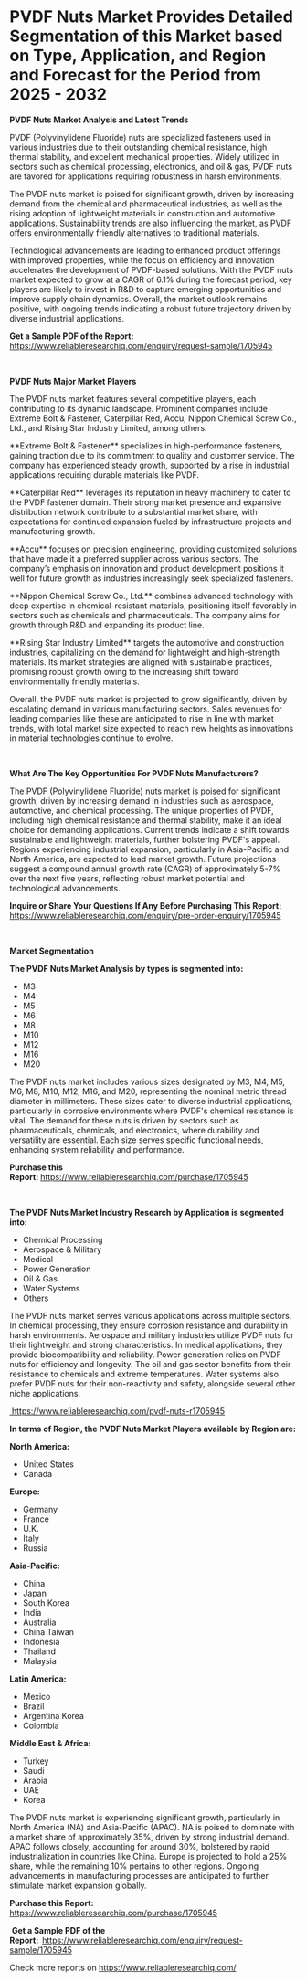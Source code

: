 <p><h1>PVDF Nuts Market Provides Detailed Segmentation of this Market based on Type, Application, and Region and Forecast for the Period from 2025 - 2032</h1></p><p><strong>PVDF Nuts Market Analysis and Latest Trends</strong></p>
<p><p>PVDF (Polyvinylidene Fluoride) nuts are specialized fasteners used in various industries due to their outstanding chemical resistance, high thermal stability, and excellent mechanical properties. Widely utilized in sectors such as chemical processing, electronics, and oil & gas, PVDF nuts are favored for applications requiring robustness in harsh environments.</p><p>The PVDF nuts market is poised for significant growth, driven by increasing demand from the chemical and pharmaceutical industries, as well as the rising adoption of lightweight materials in construction and automotive applications. Sustainability trends are also influencing the market, as PVDF offers environmentally friendly alternatives to traditional materials. </p><p>Technological advancements are leading to enhanced product offerings with improved properties, while the focus on efficiency and innovation accelerates the development of PVDF-based solutions. With the PVDF nuts market expected to grow at a CAGR of 6.1% during the forecast period, key players are likely to invest in R&D to capture emerging opportunities and improve supply chain dynamics. Overall, the market outlook remains positive, with ongoing trends indicating a robust future trajectory driven by diverse industrial applications.</p></p>
<p><strong>Get a Sample PDF of the Report:&nbsp;</strong> <a href="https://www.reliableresearchiq.com/enquiry/request-sample/1705945?utm_campaign=3123&utm_medium=2&utm_source=Github&utm_content=ia&utm_term=27032025&utm_id=pvdf-nuts">https://www.reliableresearchiq.com/enquiry/request-sample/1705945</a></p>
<p>&nbsp;</p>
<p><strong>PVDF Nuts Major Market Players</strong></p>
<p><p>The PVDF nuts market features several competitive players, each contributing to its dynamic landscape. Prominent companies include Extreme Bolt & Fastener, Caterpillar Red, Accu, Nippon Chemical Screw Co., Ltd., and Rising Star Industry Limited, among others. </p><p>**Extreme Bolt & Fastener** specializes in high-performance fasteners, gaining traction due to its commitment to quality and customer service. The company has experienced steady growth, supported by a rise in industrial applications requiring durable materials like PVDF.</p><p>**Caterpillar Red** leverages its reputation in heavy machinery to cater to the PVDF fastener domain. Their strong market presence and expansive distribution network contribute to a substantial market share, with expectations for continued expansion fueled by infrastructure projects and manufacturing growth.</p><p>**Accu** focuses on precision engineering, providing customized solutions that have made it a preferred supplier across various sectors. The company’s emphasis on innovation and product development positions it well for future growth as industries increasingly seek specialized fasteners.</p><p>**Nippon Chemical Screw Co., Ltd.** combines advanced technology with deep expertise in chemical-resistant materials, positioning itself favorably in sectors such as chemicals and pharmaceuticals. The company aims for growth through R&D and expanding its product line.</p><p>**Rising Star Industry Limited** targets the automotive and construction industries, capitalizing on the demand for lightweight and high-strength materials. Its market strategies are aligned with sustainable practices, promising robust growth owing to the increasing shift toward environmentally friendly materials.</p><p>Overall, the PVDF nuts market is projected to grow significantly, driven by escalating demand in various manufacturing sectors. Sales revenues for leading companies like these are anticipated to rise in line with market trends, with total market size expected to reach new heights as innovations in material technologies continue to evolve.</p></p>
<p>&nbsp;</p>
<p><strong>What Are The Key Opportunities For PVDF Nuts Manufacturers?</strong></p>
<p><p>The PVDF (Polyvinylidene Fluoride) nuts market is poised for significant growth, driven by increasing demand in industries such as aerospace, automotive, and chemical processing. The unique properties of PVDF, including high chemical resistance and thermal stability, make it an ideal choice for demanding applications. Current trends indicate a shift towards sustainable and lightweight materials, further bolstering PVDF's appeal. Regions experiencing industrial expansion, particularly in Asia-Pacific and North America, are expected to lead market growth. Future projections suggest a compound annual growth rate (CAGR) of approximately 5-7% over the next five years, reflecting robust market potential and technological advancements.</p></p>
<p><strong>Inquire or Share Your Questions If Any Before Purchasing This Report:</strong> <a href="https://www.reliableresearchiq.com/enquiry/pre-order-enquiry/1705945?utm_campaign=3123&utm_medium=2&utm_source=Github&utm_content=ia&utm_term=27032025&utm_id=pvdf-nuts">https://www.reliableresearchiq.com/enquiry/pre-order-enquiry/1705945</a></p>
<p>&nbsp;</p>
<p><strong>Market Segmentation</strong></p>
<p><strong>The PVDF Nuts Market Analysis by types is segmented into:</strong></p>
<p><ul><li>M3</li><li>M4</li><li>M5</li><li>M6</li><li>M8</li><li>M10</li><li>M12</li><li>M16</li><li>M20</li></ul></p>
<p><p>The PVDF nuts market includes various sizes designated by M3, M4, M5, M6, M8, M10, M12, M16, and M20, representing the nominal metric thread diameter in millimeters. These sizes cater to diverse industrial applications, particularly in corrosive environments where PVDF's chemical resistance is vital. The demand for these nuts is driven by sectors such as pharmaceuticals, chemicals, and electronics, where durability and versatility are essential. Each size serves specific functional needs, enhancing system reliability and performance.</p></p>
<p><strong>Purchase this Report:&nbsp;</strong><a href="https://www.reliableresearchiq.com/purchase/1705945?utm_campaign=3123&utm_medium=2&utm_source=Github&utm_content=ia&utm_term=27032025&utm_id=pvdf-nuts">https://www.reliableresearchiq.com/purchase/1705945</a></p>
<p>&nbsp;</p>
<p><strong>The PVDF Nuts Market Industry Research by Application is segmented into:</strong></p>
<p><ul><li>Chemical Processing</li><li>Aerospace & Military</li><li>Medical</li><li>Power Generation</li><li>Oil & Gas</li><li>Water Systems</li><li>Others</li></ul></p>
<p><p>The PVDF nuts market serves various applications across multiple sectors. In chemical processing, they ensure corrosion resistance and durability in harsh environments. Aerospace and military industries utilize PVDF nuts for their lightweight and strong characteristics. In medical applications, they provide biocompatibility and reliability. Power generation relies on PVDF nuts for efficiency and longevity. The oil and gas sector benefits from their resistance to chemicals and extreme temperatures. Water systems also prefer PVDF nuts for their non-reactivity and safety, alongside several other niche applications.</p></p>
<p><a href="https://www.reliableresearchiq.com/pvdf-nuts-r1705945?utm_campaign=3123&utm_medium=2&utm_source=Github&utm_content=ia&utm_term=27032025&utm_id=pvdf-nuts">&nbsp;https://www.reliableresearchiq.com/pvdf-nuts-r1705945</a></p>
<p><strong>In terms of Region, the PVDF Nuts Market Players available by Region are:</strong></p>
<p>
    <p> <strong> North America: </strong>
        <ul>
            <li>United States</li>
            <li>Canada</li>
        </ul>
        </p> 
    <p> <strong> Europe: </strong>
        <ul>
            <li>Germany</li>
            <li>France</li>
            <li>U.K.</li>
            <li>Italy</li>
            <li>Russia</li>
        </ul>
        </p> 
    <p> <strong> Asia-Pacific: </strong>
        <ul>
            <li>China</li>
            <li>Japan</li>
            <li>South Korea</li>
            <li>India</li>
            <li>Australia</li>
            <li>China Taiwan</li>
            <li>Indonesia</li>
            <li>Thailand</li>
            <li>Malaysia</li>
        </ul>
        </p> 
    <p> <strong> Latin America: </strong>
        <ul>
            <li>Mexico</li>
            <li>Brazil</li>
            <li>Argentina Korea</li>
            <li>Colombia</li>
        </ul>
        </p> 
    <p> <strong> Middle East & Africa: </strong>
        <ul>
            <li>Turkey</li>
            <li>Saudi</li>
            <li>Arabia</li>
            <li>UAE</li>
            <li>Korea</li>
        </ul>
    </p>
    </p>
<p><p>The PVDF nuts market is experiencing significant growth, particularly in North America (NA) and Asia-Pacific (APAC). NA is poised to dominate with a market share of approximately 35%, driven by strong industrial demand. APAC follows closely, accounting for around 30%, bolstered by rapid industrialization in countries like China. Europe is projected to hold a 25% share, while the remaining 10% pertains to other regions. Ongoing advancements in manufacturing processes are anticipated to further stimulate market expansion globally.</p></p>
<p><strong>Purchase this Report: </strong><a href="https://www.reliableresearchiq.com/purchase/1705945?utm_campaign=3123&utm_medium=2&utm_source=Github&utm_content=ia&utm_term=27032025&utm_id=pvdf-nuts">https://www.reliableresearchiq.com/purchase/1705945</a></p>
<p>&nbsp;<strong>Get a Sample PDF of the Report:&nbsp;&nbsp;</strong><a href="https://www.reliableresearchiq.com/enquiry/request-sample/1705945?utm_campaign=3123&utm_medium=2&utm_source=Github&utm_content=ia&utm_term=27032025&utm_id=pvdf-nuts">https://www.reliableresearchiq.com/enquiry/request-sample/1705945</a></p>
<p><strong></strong></p>
<p>Check more reports on <a href="https://www.reliableresearchiq.com/?utm_campaign=3123&utm_medium=2&utm_source=Github&utm_content=ia&utm_term=27032025&utm_id=pvdf-nuts">https://www.reliableresearchiq.com/</a></p>